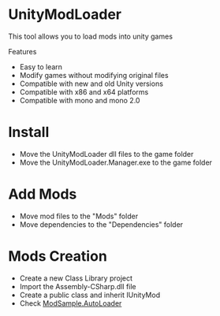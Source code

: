 # UnityModLoader
This tool allows you to load mods into unity games

Features 
* Easy to learn
* Modify games without modifying original files
* Compatible with new and old Unity versions
* Compatible with x86 and x64 platforms
* Compatible with mono and mono 2.0

# Install

* Move the UnityModLoader dll files to the game folder
* Move the UnityModLoader.Manager.exe to the game folder

# Add Mods

* Move mod files to the "Mods" folder
* Move dependencies to the "Dependencies" folder

# Mods Creation
* Create a new Class Library project
* Import the Assembly-CSharp.dll file
* Create a public class and inherit IUnityMod
* Check [ModSample.AutoLoader](https://github.com/N4T4NM/UnityModLoader/tree/master/ModSample.AutoLoader)
